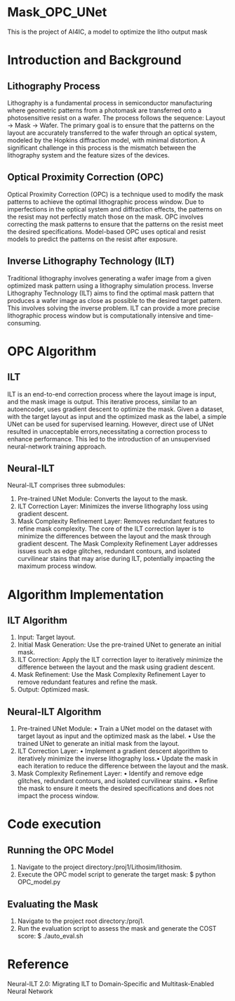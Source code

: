 # Mask_OPC_UNet
This is the project of AI4IC, a model to optimize the litho output mask

# Introduction and Background
## Lithography Process
Lithography is a fundamental process in semiconductor manufacturing where geometric patterns from a photomask are transferred onto a photosensitive resist on a wafer. The process follows the
sequence: Layout → Mask → Wafer. The primary goal is to ensure that the patterns on the layout are accurately transferred to the wafer through an optical system, modeled by the Hopkins diffraction model, with minimal distortion. A significant challenge in this process is the mismatch
between the lithography system and the feature sizes of the devices.
## Optical Proximity Correction (OPC)
Optical Proximity Correction (OPC) is a technique used to modify the mask patterns to achieve the
optimal lithographic process window. Due to imperfections in the optical system and diffraction
effects, the patterns on the resist may not perfectly match those on the mask. OPC involves
correcting the mask patterns to ensure that the patterns on the resist meet the desired specifications.
Model-based OPC uses optical and resist models to predict the patterns on the resist after exposure.
## Inverse Lithography Technology (ILT)
Traditional lithography involves generating a wafer image from a given optimized mask pattern
using a lithography simulation process. Inverse Lithography Technology (ILT) aims to find the
optimal mask pattern that produces a wafer image as close as possible to the desired target pattern.
This involves solving the inverse problem. ILT can provide a more precise lithographic process
window but is computationally intensive and time-consuming.
# OPC Algorithm
## ILT
ILT is an end-to-end correction process where the layout image is input, and the mask image is
output. This iterative process, similar to an autoencoder, uses gradient descent to optimize the mask.
Given a dataset, with the target layout as input and the optimized mask as the label, a simple UNet
can be used for supervised learning. However, direct use of UNet resulted in unacceptable errors,necessitating a correction process to enhance performance. This led to the introduction of an
unsupervised neural-network training approach.
## Neural-ILT
Neural-ILT comprises three submodules:
1. Pre-trained UNet Module: Converts the layout to the mask.
2. ILT Correction Layer: Minimizes the inverse lithography loss using gradient descent.
3. Mask Complexity Refinement Layer: Removes redundant features to refine mask
complexity.
The core of the ILT correction layer is to minimize the differences between the layout and the mask
through gradient descent. The Mask Complexity Refinement Layer addresses issues such as edge
glitches, redundant contours, and isolated curvilinear stains that may arise during ILT, potentially
impacting the maximum process window.
# Algorithm Implementation
## ILT Algorithm
1. Input: Target layout.
2. Initial Mask Generation: Use the pre-trained UNet to generate an initial mask.
3. ILT Correction: Apply the ILT correction layer to iteratively minimize the difference
between the layout and the mask using gradient descent.
4. Mask Refinement: Use the Mask Complexity Refinement Layer to remove redundant
features and refine the mask.
5. Output: Optimized mask.
## Neural-ILT Algorithm
1. Pre-trained UNet Module:
• Train a UNet model on the dataset with target layout as input and the optimized mask
as the label.
• Use the trained UNet to generate an initial mask from the layout.
2. ILT Correction Layer:
• Implement a gradient descent algorithm to iteratively minimize the inverse
lithography loss.• Update the mask in each iteration to reduce the difference between the layout and the
mask.
3. Mask Complexity Refinement Layer:
• Identify and remove edge glitches, redundant contours, and isolated curvilinear
stains.
• Refine the mask to ensure it meets the desired specifications and does not impact the
process window.
# Code execution
## Running the OPC Model
1. Navigate to the project directory:/proj1/Lithosim/lithosim.
2. Execute the OPC model script to generate the target mask: 
$ python OPC_model.py
## Evaluating the Mask
1. Navigate to the project root directory:/proj1.
2. Run the evaluation script to assess the mask and generate the COST score:
$ ./auto_eval.sh

# Reference
Neural-ILT 2.0: Migrating ILT to Domain-Specific and Multitask-Enabled Neural Network
